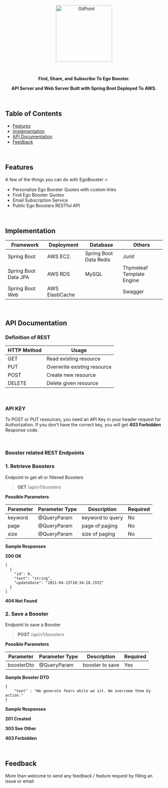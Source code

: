 </br>
<p align="center">
  <a href="http://egobooster.net/">
    <img alt="GitPoint" title="GitPoint" src="https://github.com/sohekim/egobooster/blob/master/src/main/resources/static/images/logoWithText.png" width="180">
  </a>
</p>

</br>
<p align="center">
  <b>Find, Share, and Subscribe To Ego Booster.</b>
  <p>
<p align="center">
  <b>API Server and Web Server Built with Spring Boot Deployed To AWS.</b>
</p>
</br>





## Table of Contents

- [Features](#features)
- [Implementation](#implementation)
- [API Documentation](#api)
- [Feedback](#feedback)
</br>




## Features 
A few of the things you can do with EgoBooster 🔥 
* Personalize Ego Booster Quotes with custom links
* Find Ego Booster Quotes
* Email Subscription Service
* Public Ego Boosters RESTful API
</br>




## Implementation

| Framework            | Deployment     | Database               | Others    |
| -------------------- |----------------| -----------------------| ----------|
| Spring Boot          | AWS EC2.       | Spring Boot Data Redis |Junit      |
| Spring Boot Data JPA | AWS RDS        | MySQL                  |Thymeleaf Template Engine |
| Spring Boot Web      | AWS ElastiCache|                        |Swagger    |

</br>




## API Documentation

### Definition of REST

| HTTP Method  | Usage           |
| ------------ |-----------------|
| GET          | Read existing resource        |
| PUT          | Overwrite existing resource    |
| POST         | Create new resource      |
| DELETE       | Delete given resource       |

</br>

### API KEY

To POST or PUT resources, you need an API Key in your header request for Authorization. If you don't have the correct key, you will get **403 Forbidden** Response code.

</br>

### Booster related REST Endpoints

### 1. Retrieve Boosters
Endpoint to get all or filtered Boosters
> **GET** /api/v1/boosters

**Possible Parameters**


| Parameter  | Parameter Type |Description      |Required     |
| -----------|----------------|-----------------|-------------| 
| keyword    | @QueryParam    |keyword to query |No           |
| page       | @QueryParam    |page of paging   |No           |
| size       | @QueryParam    |size of paging   |No           |


**Sample Responses**

**200 OK**
```
[
  {
    "id": 0,
    "text": "string",
    "updateDate": "2021-04-15T10:34:28.155Z"
  }
]
```

**404 Not Found**

### 2. Save a Booster
Endpoint to save a Booster
> **POST** /api/v1/boosters

**Possible Parameters**


| Parameter  | Parameter Type |Description      |Required     |
| -----------|----------------|-----------------|-------------| 
| boosterDto | @QueryParam    |booster to save  |Yes          |

**Sample Booster DTO**

```
{
    "text" : "We generate fears while we sit. We overcome them by action."
}
```


**Sample Responses**

**201 Created**

**303 See Other**

**403 Forbidden**

</br>




## Feedback
More than welcome to send any feedback / feature request by filling an issue or email
